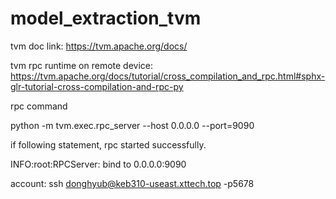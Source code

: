 # model_extraction_tvm

tvm doc link: https://tvm.apache.org/docs/

tvm rpc runtime on remote device: https://tvm.apache.org/docs/tutorial/cross_compilation_and_rpc.html#sphx-glr-tutorial-cross-compilation-and-rpc-py

rpc command 

python -m tvm.exec.rpc_server --host 0.0.0.0 --port=9090


if following statement, rpc started successfully.

INFO:root:RPCServer: bind to 0.0.0.0:9090

account: 
ssh donghyub@keb310-useast.xttech.top -p5678
